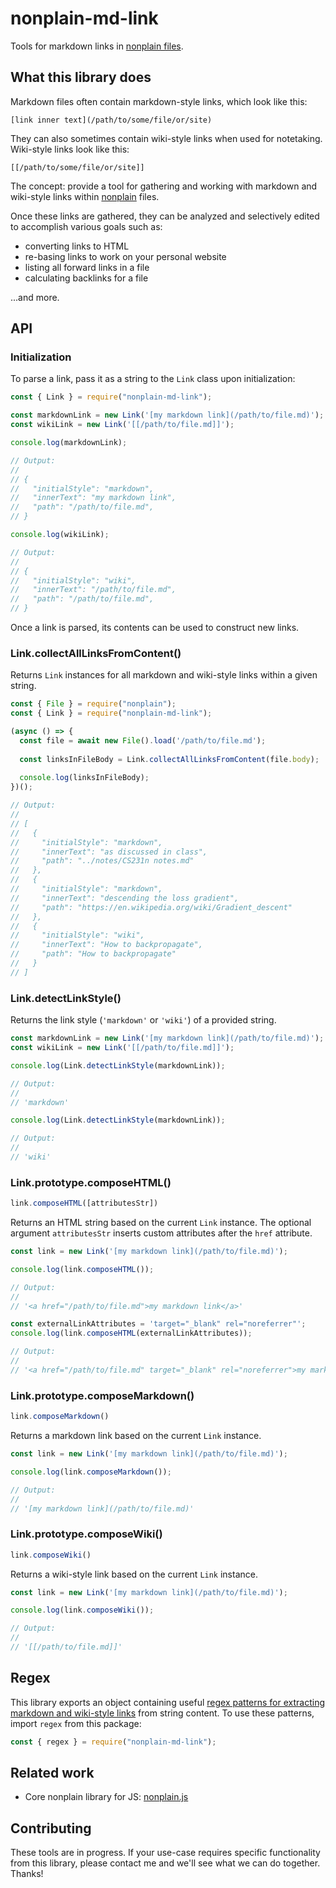 # nonplain-md-link

Tools for markdown links in [nonplain files](https://github.com/nonplain/nonplain.js#what-a-nonplain-file-is).

## What this library does

Markdown files often contain markdown-style links, which look like this:

```
[link inner text](/path/to/some/file/or/site)
```

They can also sometimes contain wiki-style links when used for notetaking. Wiki-style links look like this:

```
[[/path/to/some/file/or/site]]
```

The concept: provide a tool for gathering and working with markdown and wiki-style links within [nonplain](https://github.com/nonplain/nonplain.js) files.

Once these links are gathered, they can be analyzed and selectively edited to accomplish various goals such as:

- converting links to HTML
- re-basing links to work on your personal website
- listing all forward links in a file
- calculating backlinks for a file

...and more.

## API

### Initialization

To parse a link, pass it as a string to the `Link` class upon initialization:

```js
const { Link } = require("nonplain-md-link");

const markdownLink = new Link('[my markdown link](/path/to/file.md)');
const wikiLink = new Link('[[/path/to/file.md]]');

console.log(markdownLink);

// Output:
//
// {
//   "initialStyle": "markdown",
//   "innerText": "my markdown link",
//   "path": "/path/to/file.md",
// }

console.log(wikiLink);

// Output:
//
// {
//   "initialStyle": "wiki",
//   "innerText": "/path/to/file.md",
//   "path": "/path/to/file.md",
// }
```

Once a link is parsed, its contents can be used to construct new links.

### Link.collectAllLinksFromContent()

Returns `Link` instances for all markdown and wiki-style links within a given string.

```js
const { File } = require("nonplain");
const { Link } = require("nonplain-md-link");

(async () => {
  const file = await new File().load('/path/to/file.md');
  
  const linksInFileBody = Link.collectAllLinksFromContent(file.body);
  
  console.log(linksInFileBody);
})();

// Output:
//
// [
//   {
//     "initialStyle": "markdown",
//     "innerText": "as discussed in class",
//     "path": "../notes/CS231n notes.md"
//   },
//   {
//     "initialStyle": "markdown",
//     "innerText": "descending the loss gradient",
//     "path": "https://en.wikipedia.org/wiki/Gradient_descent"
//   },
//   {
//     "initialStyle": "wiki",
//     "innerText": "How to backpropagate",
//     "path": "How to backpropagate"
//   }
// ]
```

### Link.detectLinkStyle()

Returns the link style (`'markdown'` or `'wiki'`) of a provided string.

```js
const markdownLink = new Link('[my markdown link](/path/to/file.md)');
const wikiLink = new Link('[[/path/to/file.md]]');

console.log(Link.detectLinkStyle(markdownLink));

// Output:
//
// 'markdown'

console.log(Link.detectLinkStyle(markdownLink));

// Output:
//
// 'wiki'
```

### Link.prototype.composeHTML()

```js
link.composeHTML([attributesStr])
```

Returns an HTML string based on the current `Link` instance. The optional argument `attributesStr` inserts custom attributes after the `href` attribute.

```js
const link = new Link('[my markdown link](/path/to/file.md)');

console.log(link.composeHTML());

// Output:
//
// '<a href="/path/to/file.md">my markdown link</a>'

const externalLinkAttributes = 'target="_blank" rel="noreferrer"';
console.log(link.composeHTML(externalLinkAttributes));

// Output:
//
// '<a href="/path/to/file.md" target="_blank" rel="noreferrer">my markdown link</a>'
```

### Link.prototype.composeMarkdown()

```js
link.composeMarkdown()
```

Returns a markdown link based on the current `Link` instance.

```js
const link = new Link('[my markdown link](/path/to/file.md)');

console.log(link.composeMarkdown());

// Output:
//
// '[my markdown link](/path/to/file.md)'
```

### Link.prototype.composeWiki()

```js
link.composeWiki()
```

Returns a wiki-style link based on the current `Link` instance.

```js
const link = new Link('[my markdown link](/path/to/file.md)');

console.log(link.composeWiki());

// Output:
//
// '[[/path/to/file.md]]'
```

## Regex

This library exports an object containing useful [regex patterns for extracting markdown and wiki-style links](https://github.com/nonplain/nonplain-md-link.js/blob/master/src/utils/regex/index.ts) from string content. To use these patterns, import `regex` from this package:

```js
const { regex } = require("nonplain-md-link");
```

## Related work

- Core nonplain library for JS: [nonplain.js](https://github.com/nonplain/nonplain.js)

## Contributing

These tools are in progress. If your use-case requires specific functionality from this library, please contact me and we'll see what we can do together. Thanks!
